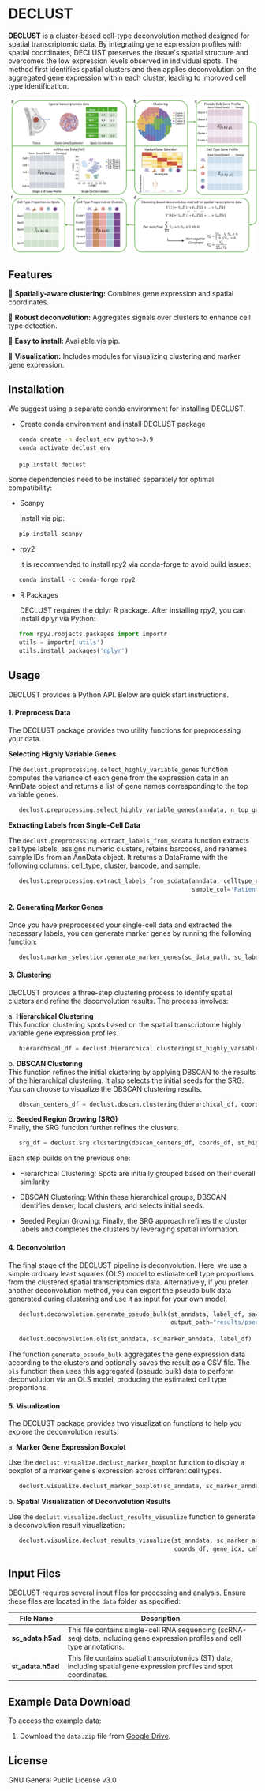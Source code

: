 # DECLUST

**DECLUST** is a cluster-based cell-type deconvolution method designed for spatial transcriptomic data. By integrating gene expression profiles with spatial coordinates, DECLUST preserves the tissue's spatial structure and overcomes the low expression levels observed in individual spots. The method first identifies spatial clusters and then applies deconvolution on the aggregated gene expression within each cluster, leading to improved cell type identification.

![workflow](./overview.jpg)

## Features

🌟 **Spatially-aware clustering:** Combines gene expression and spatial coordinates.

🌟 **Robust deconvolution:** Aggregates signals over clusters to enhance cell type detection.

🌟 **Easy to install:** Available via pip.

🌟 **Visualization:** Includes modules for visualizing clustering and marker gene expression.

## Installation

We suggest using a separate conda environment for installing DECLUST.

- Create conda environment and install DECLUST package

```bash
   conda create -n declust_env python=3.9
   conda activate declust_env

   pip install declust
```



Some dependencies need to be installed separately for optimal compatibility:


- Scanpy

   Install via pip:
```python
   pip install scanpy
```

- rpy2

   It is recommended to install rpy2 via conda-forge to avoid build issues:
   
```python
   conda install -c conda-forge rpy2
```

- R Packages

   DECLUST requires the dplyr R package. After installing rpy2, you can install dplyr via Python:
   
```python
   from rpy2.robjects.packages import importr
   utils = importr('utils')
   utils.install_packages('dplyr')
```

## Usage
DECLUST provides a Python API. Below are quick start instructions.

#### 1. Preprocess Data 

The DECLUST package provides two utility functions for preprocessing your data.

**Selecting Highly Variable Genes**

The `declust.preprocessing.select_highly_variable_genes` function computes the variance of each gene from the expression data in an AnnData object and returns a list of gene names corresponding to the top variable genes.

```python
   declust.preprocessing.select_highly_variable_genes(anndata, n_top_genes=5000)
```

**Extracting Labels from Single-Cell Data**

The `declust.preprocessing.extract_labels_from_scdata` function extracts cell type labels, assigns numeric clusters, retains barcodes, and renames sample IDs from an AnnData object. It returns a DataFrame with the following columns: cell_type, cluster, barcode, and sample.

```python
   declust.preprocessing.extract_labels_from_scdata(anndata, celltype_col='celltype_major',
                                                    sample_col='Patient')
```

#### 2. Generating Marker Genes

Once you have preprocessed your single-cell data and extracted the necessary labels, you can generate marker genes by running the following function:

```python
   declust.marker_selection.generate_marker_genes(sc_data_path, sc_labels_path, output_path)
```

#### 3. Clustering

DECLUST provides a three-step clustering process to identify spatial clusters and refine the deconvolution results. The process involves:

a. **Hierarchical Clustering**  
   This function clustering spots based on the spatial transcriptome highly variable gene expression profiles.
   
   ```python
      hierarchical_df = declust.hierarchical.clustering(st_highly_variable_genes_df, coords_df)
   ```

b. **DBSCAN Clustering**  
   This function refines the initial clustering by applying DBSCAN to the results of the hierarchical clustering. It also selects the initial seeds for the SRG. You can choose to visualize the DBSCAN clustering results.
   
   ```python
      dbscan_centers_df = declust.dbscan.clustering(hierarchical_df, coords_df, visualize=True)
   ```

c. **Seeded Region Growing (SRG)**  
   Finally, the SRG function further refines the clusters.
   
   ```python
      srg_df = declust.srg.clustering(dbscan_centers_df, coords_df, st_highly_variable_genes_df)
   ```

Each step builds on the previous one:

- Hierarchical Clustering: Spots are initially grouped based on their overall similarity.

- DBSCAN Clustering: Within these hierarchical groups, DBSCAN identifies denser, local clusters, and selects initial seeds.

- Seeded Region Growing: Finally, the SRG approach refines the cluster labels and completes the clusters by leveraging spatial information.

#### 4. Deconvolution

The final stage of the DECLUST pipeline is deconvolution. Here, we use a simple ordinary least squares (OLS) model to estimate cell type proportions from the clustered spatial transcriptomics data. Alternatively, if you prefer another deconvolution method, you can export the pseudo bulk data generated during clustering and use it as input for your own model.

```python
   declust.deconvolution.generate_pseudo_bulk(st_anndata, label_df, save_csv=True, 
                                              output_path="results/pseudo_bulk.csv")

   declust.deconvolution.ols(st_anndata, sc_marker_anndata, label_df)
```
The function `generate_pseudo_bulk` aggregates the gene expression data according to the clusters and optionally saves the result as a CSV file. The `ols` function then uses this aggregated (pseudo bulk) data to perform deconvolution via an OLS model, producing the estimated cell type proportions.

#### 5. Visualization

The DECLUST package provides two visualization functions to help you explore the deconvolution results.

a. **Marker Gene Expression Boxplot**

Use the `declust.visualize.declust_marker_boxplot` function to display a boxplot of a marker gene's expression across different cell types.

```python
   declust.visualize.declust_marker_boxplot(sc_anndata, sc_marker_anndata, gene_idx)
```

b. **Spatial Visualization of Deconvolution Results**

Use the `declust.visualize.declust_results_visualize` function to generate a deconvolution result visualization:

```python
   declust.visualize.declust_results_visualize(st_anndata, sc_marker_anndata, decon_result_df,
                                               coords_df, gene_idx, cell_type_idx)
```

## Input Files  

DECLUST requires several input files for processing and analysis. Ensure these files are located in the `data` folder as specified:

| File Name            | Description                                                                                 |
|----------------------|---------------------------------------------------------------------------------------------|
| **sc_adata.h5ad**    | This file contains single-cell RNA sequencing (scRNA-seq) data, including gene expression profiles and cell type annotations.|
| **st_adata.h5ad**    | This file contains spatial transcriptomics (ST) data, including spatial gene expression profiles and spot coordinates. |

## Example Data Download  

To access the example data:

1. Download the `data.zip` file from [Google Drive](https://drive.google.com/uc?export=download&id=1LrSQYf1_IqQzxx7GeJrbBsEyuLLHHERC).


## License  

GNU General Public License v3.0
